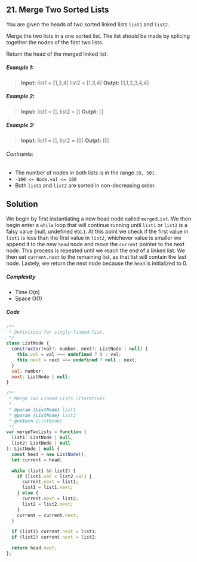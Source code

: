 ## 21. Merge Two Sorted Lists

You are given the heads of two sorted linked lists `list1` and `list2`.

Merge the two lists in a one sorted list. The list should be made by splicing together the nodes of the first two lists.

Return the head of the merged linked list.

##### Example 1:

> **Input:** list1 = [1,2,4] list2 = [1,3,4] 
> **Outpt:** [1,1,2,3,4,4]

##### Example 2:

> **Input:** list1 = [], list2 = []
> **Outpt:** []

##### Example 3:

> **Input:** list1 = [], list2 = [0] 
> **Outpt:** [0]

###### Contraints:

- The number of nodes in both lists is in the range `[0, 50]`.
- `-100 <= Node.val <= 100`
- Both `list1` and `list2` are sorted in non-decreasing order.

## Solution

We begin by first instantiating a new head node called `mergedList`. We then begin enter a `while` loop that will continue running until `list1` or `list2` is a falsy value (null, undefined etc.). At this point we check if the first value in `list1` is less than the first value in `list2`, whichever value is smaller we append it to the new `head` node and move the `current` pointer to the next node. This process is repeated until we reach the end of a linked list. We then set `current.next` to the remaining list, as that list will contain the last node. Lastely, we return the next node because the `head` is initialized to 0.

##### Complexity

- Time O(n)
- Space O(1)

##### Code

```javascript
/**
 * Definition for singly-linked list.
 */
class ListNode {
  constructor(val?: number, next?: ListNode | null) {
    this.val = val === undefined ? 0 : val;
    this.next = next === undefined ? null : next;
  }
  val: number;
  next: ListNode | null;
}

/**
 * Merge Two Linked Lists (Iterative)
 *
 * @param {ListNode} list1
 * @param {ListNode} list2
 * @return {ListNode}
 */
var mergeTwoLists = function (
  list1: ListNode | null,
  list2: ListNode | null
): ListNode | null {
  const head = new ListNode();
  let current = head;

  while (list1 && list2) {
    if (list1.val < list2.val) {
      current.next = list1;
      list1 = list1.next;
    } else {
      current.next = list2;
      list2 = list2.next;
    }
    current = current.next;
  }

  if (list1) current.next = list1;
  if (list2) current.next = list2;

  return head.next;
};
```
